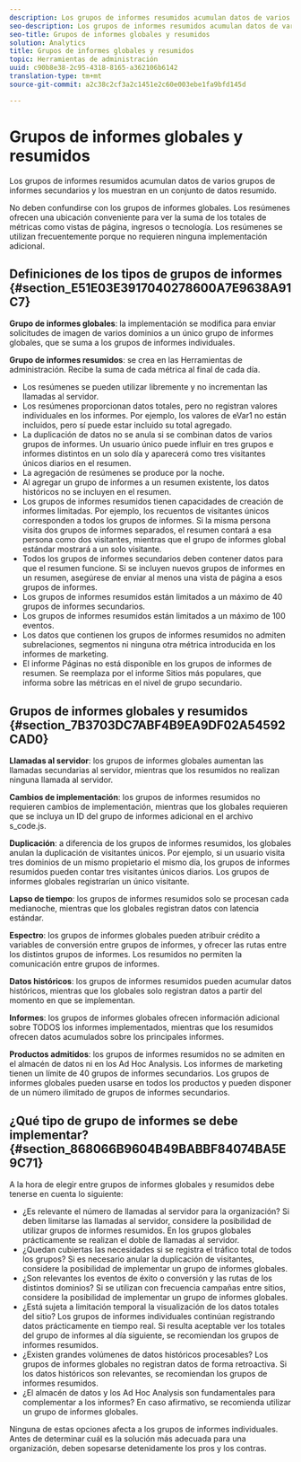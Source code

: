 ```yaml
---
description: Los grupos de informes resumidos acumulan datos de varios grupos de informes secundarios y los muestran en un conjunto de datos resumido.
seo-description: Los grupos de informes resumidos acumulan datos de varios grupos de informes secundarios y los muestran en un conjunto de datos resumido.
seo-title: Grupos de informes globales y resumidos
solution: Analytics
title: Grupos de informes globales y resumidos
topic: Herramientas de administración
uuid: c90b8e38-2c95-4318-8165-a362106b6142
translation-type: tm+mt
source-git-commit: a2c38c2cf3a2c1451e2c60e003ebe1fa9bfd145d

---
```



# Grupos de informes globales y resumidos

Los grupos de informes resumidos acumulan datos de varios grupos de informes secundarios y los muestran en un conjunto de datos resumido.

No deben confundirse con los grupos de informes globales. Los resúmenes ofrecen una ubicación conveniente para ver la suma de los totales de métricas como vistas de página, ingresos o tecnología. Los resúmenes se utilizan frecuentemente porque no requieren ninguna implementación adicional.

## Definiciones de los tipos de grupos de informes {#section_E51E03E3917040278600A7E9638A91C7}

**Grupo de informes globales**: la implementación se modifica para enviar solicitudes de imagen de varios dominios a un único grupo de informes globales, que se suma a los grupos de informes individuales.

**Grupo de informes resumidos**: se crea en las Herramientas de administración. Recibe la suma de cada métrica al final de cada día.

* Los resúmenes se pueden utilizar libremente y no incrementan las llamadas al servidor.
* Los resúmenes proporcionan datos totales, pero no registran valores individuales en los informes. Por ejemplo, los valores de eVar1 no están incluidos, pero sí puede estar incluido su total agregado.
* La duplicación de datos no se anula si se combinan datos de varios grupos de informes. Un usuario único puede influir en tres grupos e informes distintos en un solo día y aparecerá como tres visitantes únicos diarios en el resumen.
* La agregación de resúmenes se produce por la noche.
* Al agregar un grupo de informes a un resumen existente, los datos históricos no se incluyen en el resumen.
* Los grupos de informes resumidos tienen capacidades de creación de informes limitadas. Por ejemplo, los recuentos de visitantes únicos corresponden a todos los grupos de informes. Si la misma persona visita dos grupos de informes separados, el resumen contará a esa persona como dos visitantes, mientras que el grupo de informes global estándar mostrará a un solo visitante.
* Todos los grupos de informes secundarios deben contener datos para que el resumen funcione. Si se incluyen nuevos grupos de informes en un resumen, asegúrese de enviar al menos una vista de página a esos grupos de informes.
* Los grupos de informes resumidos están limitados a un máximo de 40 grupos de informes secundarios.
* Los grupos de informes resumidos están limitados a un máximo de 100 eventos.
* Los datos que contienen los grupos de informes resumidos no admiten subrelaciones, segmentos ni ninguna otra métrica introducida en los informes de marketing.
* El informe Páginas no está disponible en los grupos de informes de resumen. Se reemplaza por el informe Sitios más populares, que informa sobre las métricas en el nivel de grupo secundario.

## Grupos de informes globales y resumidos {#section_7B3703DC7ABF4B9EA9DF02A54592CAD0}

**Llamadas al servidor**: los grupos de informes globales aumentan las llamadas secundarias al servidor, mientras que los resumidos no realizan ninguna llamada al servidor.

**Cambios de implementación**: los grupos de informes resumidos no requieren cambios de implementación, mientras que los globales requieren que se incluya un ID del grupo de informes adicional en el archivo s_code.js.

**Duplicación**: a diferencia de los grupos de informes resumidos, los globales anulan la duplicación de visitantes únicos. Por ejemplo, si un usuario visita tres dominios de un mismo propietario el mismo día, los grupos de informes resumidos pueden contar tres visitantes únicos diarios. Los grupos de informes globales registrarían un único visitante.

**Lapso de tiempo**: los grupos de informes resumidos solo se procesan cada medianoche, mientras que los globales registran datos con latencia estándar.

**Espectro**: los grupos de informes globales pueden atribuir crédito a variables de conversión entre grupos de informes, y ofrecer las rutas entre los distintos grupos de informes. Los resumidos no permiten la comunicación entre grupos de informes.

**Datos históricos**: los grupos de informes resumidos pueden acumular datos históricos, mientras que los globales solo registran datos a partir del momento en que se implementan.

**Informes**: los grupos de informes globales ofrecen información adicional sobre TODOS los informes implementados, mientras que los resumidos ofrecen datos acumulados sobre los principales informes.

**Productos admitidos**: los grupos de informes resumidos no se admiten en el almacén de datos ni en los Ad Hoc Analysis. Los informes de marketing tienen un límite de 40 grupos de informes secundarios. Los grupos de informes globales pueden usarse en todos los productos y pueden disponer de un número ilimitado de grupos de informes secundarios.

## ¿Qué tipo de grupo de informes se debe implementar? {#section_868066B9604B49BABBF84074BA5E9C71}

A la hora de elegir entre grupos de informes globales y resumidos debe tenerse en cuenta lo siguiente:

* ¿Es relevante el número de llamadas al servidor para la organización? Si deben limitarse las llamadas al servidor, considere la posibilidad de utilizar grupos de informes resumidos. En los grupos globales prácticamente se realizan el doble de llamadas al servidor.
* ¿Quedan cubiertas las necesidades si se registra el tráfico total de todos los grupos? Si es necesario anular la duplicación de visitantes, considere la posibilidad de implementar un grupo de informes globales.
* ¿Son relevantes los eventos de éxito o conversión y las rutas de los distintos dominios? Si se utilizan con frecuencia campañas entre sitios, considere la posibilidad de implementar un grupo de informes globales.
* ¿Está sujeta a limitación temporal la visualización de los datos totales del sitio? Los grupos de informes individuales continúan registrando datos prácticamente en tiempo real. Si resulta aceptable ver los totales del grupo de informes al día siguiente, se recomiendan los grupos de informes resumidos.
* ¿Existen grandes volúmenes de datos históricos procesables? Los grupos de informes globales no registran datos de forma retroactiva. Si los datos históricos son relevantes, se recomiendan los grupos de informes resumidos.
* ¿El almacén de datos y los Ad Hoc Analysis son fundamentales para complementar a los informes? En caso afirmativo, se recomienda utilizar un grupo de informes globales.

Ninguna de estas opciones afecta a los grupos de informes individuales. Antes de determinar cuál es la solución más adecuada para una organización, deben sopesarse detenidamente los pros y los contras.
